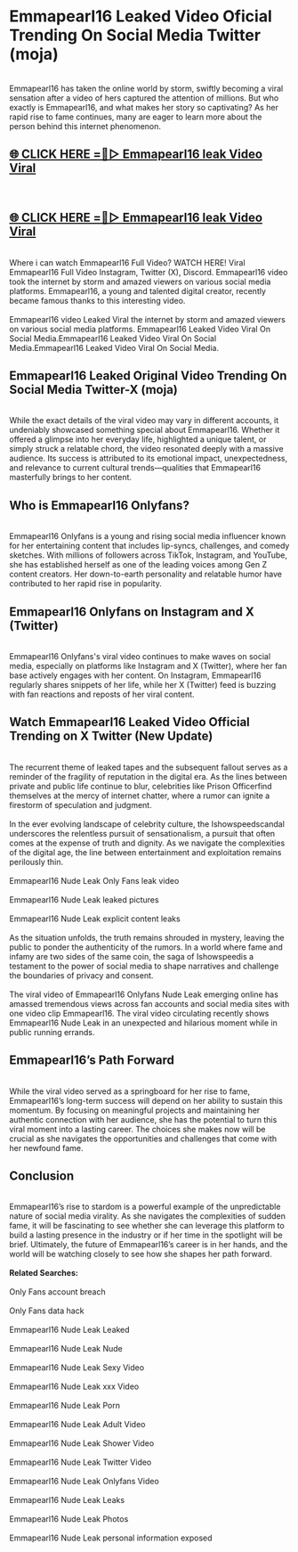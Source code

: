 # Emmapearl16 Leaked Video Oficial Trending On Social Media Twitter (moja)
<br>
Emmapearl16 has taken the online world by storm, swiftly becoming a viral sensation after a video of hers captured the attention of millions. But who exactly is Emmapearl16, and what makes her story so captivating? As her rapid rise to fame continues, many are eager to learn more about the person behind this internet phenomenon.
<br>
<h2><a href="https://v.mview.online/p/url.html?title=Emmapearl16&ref=git">🌐 CLICK HERE =👙▷ Emmapearl16 leak Video Viral</a></h2>
<br>
<h2><a href="https://v.mview.online/p/url.html?title=Emmapearl16&ref=git">🌐 CLICK HERE =👙▷ Emmapearl16 leak Video Viral</a></h2>
<br>
Where i can watch Emmapearl16 Full Video? WATCH HERE! Viral Emmapearl16 Full Video Instagram, Twitter (X), Discord. Emmapearl16 video took the internet by storm and amazed viewers on various social media platforms. Emmapearl16, a young and talented digital creator, recently became famous thanks to this interesting video.
<br><br>
Emmapearl16 video Leaked Viral the internet by storm and amazed viewers on various social media platforms. Emmapearl16 Leaked Video Viral On Social Media.Emmapearl16 Leaked Video Viral On Social Media.Emmapearl16 Leaked Video Viral On Social Media.
<br>
<h2>Emmapearl16 Leaked Original Video Trending On Social Media Twitter-X (moja)</h2>
<br>
While the exact details of the viral video may vary in different accounts, it undeniably showcased something special about Emmapearl16. Whether it offered a glimpse into her everyday life, highlighted a unique talent, or simply struck a relatable chord, the video resonated deeply with a massive audience. Its success is attributed to its emotional impact, unexpectedness, and relevance to current cultural trends—qualities that Emmapearl16 masterfully brings to her content.
<br>
<h2>Who is Emmapearl16 Onlyfans?</h2>
<br>
Emmapearl16 Onlyfans is a young and rising social media influencer known for her entertaining content that includes lip-syncs, challenges, and comedy sketches. With millions of followers across TikTok, Instagram, and YouTube, she has established herself as one of the leading voices among Gen Z content creators. Her down-to-earth personality and relatable humor have contributed to her rapid rise in popularity.
<br>
<h2>Emmapearl16 Onlyfans on Instagram and X (Twitter)</h2>
<br>
Emmapearl16 Onlyfans's viral video continues to make waves on social media, especially on platforms like Instagram and X (Twitter), where her fan base actively engages with her content. On Instagram, Emmapearl16 regularly shares snippets of her life, while her X (Twitter) feed is buzzing with fan reactions and reposts of her viral content.
<br>
<h2>Watch Emmapearl16 Leaked Video Official Trending on X Twitter (New Update)</h2>
<br>
The recurrent theme of leaked tapes and the subsequent fallout serves as a reminder of the fragility of reputation in the digital era. As the lines between private and public life continue to blur, celebrities like Prison Officerfind themselves at the mercy of internet chatter, where a rumor can ignite a firestorm of speculation and judgment.
<br><br>
In the ever evolving landscape of celebrity culture, the Ishowspeedscandal underscores the relentless pursuit of sensationalism, a pursuit that often comes at the expense of truth and dignity. As we navigate the complexities of the digital age, the line between entertainment and exploitation remains perilously thin.
<br><br>
Emmapearl16 Nude Leak Only Fans leak video
<br><br>
Emmapearl16 Nude Leak leaked pictures
<br><br>
Emmapearl16 Nude Leak explicit content leaks
<br><br>
As the situation unfolds, the truth remains shrouded in mystery, leaving the public to ponder the authenticity of the rumors. In a world where fame and infamy are two sides of the same coin, the saga of Ishowspeedis a testament to the power of social media to shape narratives and challenge the boundaries of privacy and consent.
<br><br>
The viral video of Emmapearl16 Onlyfans Nude Leak emerging online has amassed tremendous views across fan accounts and social media sites with one video clip Emmapearl16. The viral video circulating recently shows Emmapearl16 Nude Leak in an unexpected and hilarious moment while in public running errands.
<br>
<h2>Emmapearl16’s Path Forward</h2>
<br>
While the viral video served as a springboard for her rise to fame, Emmapearl16’s long-term success will depend on her ability to sustain this momentum. By focusing on meaningful projects and maintaining her authentic connection with her audience, she has the potential to turn this viral moment into a lasting career. The choices she makes now will be crucial as she navigates the opportunities and challenges that come with her newfound fame.
<br>
<h2>Conclusion</h2>
<br>
Emmapearl16’s rise to stardom is a powerful example of the unpredictable nature of social media virality. As she navigates the complexities of sudden fame, it will be fascinating to see whether she can leverage this platform to build a lasting presence in the industry or if her time in the spotlight will be brief. Ultimately, the future of Emmapearl16’s career is in her hands, and the world will be watching closely to see how she shapes her path forward.
<br><br>
<strong>Related Searches:</strong>
<br><br>
Only Fans account breach
<br><br>
Only Fans data hack
<br><br>
Emmapearl16 Nude Leak Leaked
<br><br>
Emmapearl16 Nude Leak Nude
<br><br>
Emmapearl16 Nude Leak Sexy Video
<br><br>
Emmapearl16 Nude Leak xxx Video
<br><br>
Emmapearl16 Nude Leak Porn
<br><br>
Emmapearl16 Nude Leak Adult Video
<br><br>
Emmapearl16 Nude Leak Shower Video
<br><br>
Emmapearl16 Nude Leak Twitter Video
<br><br>
Emmapearl16 Nude Leak Onlyfans Video
<br><br>
Emmapearl16 Nude Leak Leaks
<br><br>
Emmapearl16 Nude Leak Photos
<br><br>
Emmapearl16 Nude Leak personal information exposed